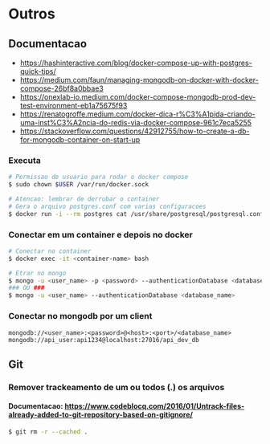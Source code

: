 # Outros

## Documentacao

-   https://hashinteractive.com/blog/docker-compose-up-with-postgres-quick-tips/
-   https://medium.com/faun/managing-mongodb-on-docker-with-docker-compose-26bf8a0bbae3
-   https://onexlab-io.medium.com/docker-compose-mongodb-prod-dev-test-environment-eb1a75675f93
-   https://renatogroffe.medium.com/docker-dica-r%C3%A1pida-criando-uma-inst%C3%A2ncia-do-redis-via-docker-compose-961c7eca5255
-   https://stackoverflow.com/questions/42912755/how-to-create-a-db-for-mongodb-container-on-start-up

### Executa

```bash
# Permissao de usuario para rodar o docker compose
$ sudo chown $USER /var/run/docker.sock

# Atencao: lembrar de derrubar o container
# Gera o arquivo postgres.conf com varias configuracoes
$ docker run -i --rm postgres cat /usr/share/postgresql/postgresql.conf.sample > postgres.conf
```

### Conectar em um container e depois no docker

```bash
# Conectar no container
$ docker exec -it <container-name> bash

# Etrar no mongo
$ mongo -u <user_name> -p <password> --authenticationDatabase <database_name>
### OU ###
$ mongo -u <user_name> --authenticationDatabase <database_name>
```

### Conectar no mongodb por um client

```
mongodb://<user_name>:<password>@<host>:<port>/<database_name>
mongodb://api_user:api1234@localhost:27016/api_dev_db
```

## Git

### Remover trackeamento de um ou todos (.) os arquivos

#### Documentacao: https://www.codeblocq.com/2016/01/Untrack-files-already-added-to-git-repository-based-on-gitignore/

```bash
$ git rm -r --cached .
```
